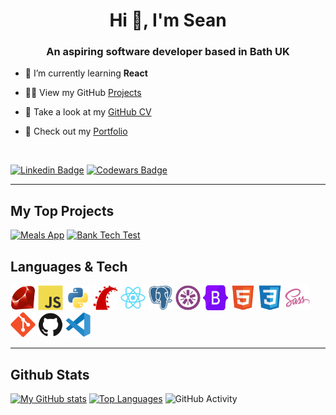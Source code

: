 <h1 align="center">Hi 👋, I'm Sean</h1>
<h3 align="center">An aspiring software developer based in Bath UK</h3>

- 🌱 I’m currently learning **React**

- 👨‍💻 View my GitHub [Projects](https://github.com/SeanEmmers?tab=repositories)

- 📄 Take a look at my [GitHub CV](https://github.com/SeanEmmers/CV)

- 💼 Check out my [Portfolio](https://portfolio-cyan-two-78.vercel.app/)

<br/>

[![Linkedin Badge](https://img.shields.io/badge/Sean%20Phillips-blue?style=social&logo=linkedin&logoColor=blue&link=https://www.linkedin.com/in/sean-phillips-b62a3621a//)](https://www.linkedin.com/in/sean-phillips-b62a3621a/)
[![Codewars Badge](https://www.codewars.com/users/SeanEmmers/badges/micro)](https://www.codewars.com/users/SeanEmmers)

---

## My Top Projects

[![Meals App](https://github-readme-stats.vercel.app/api/pin/?username=SeanEmmers&repo=meals-rails&show_icons=false&count_private=true&theme=react&hide_border=true&bg_color=1F222A)](https://github.com/SeanEmmers/meals-rails)
[![Bank Tech Test](https://github-readme-stats.vercel.app/api/pin/?username=SeanEmmers&repo=bank-tech-test&show_icons=false&count_private=true&theme=react&hide_border=true&bg_color=1F222A)](https://github.com/SeanEmmers/bank-tech-test)

## Languages & Tech

<img src="https://raw.githubusercontent.com/devicons/devicon/master/icons/ruby/ruby-original.svg" alt="ruby" width="40" height="40"/> <img 
src="https://raw.githubusercontent.com/devicons/devicon/master/icons/javascript/javascript-original.svg" alt="javascript" width="40" height="40"/> <img             src="https://raw.githubusercontent.com/devicons/devicon/master/icons/python/python-original.svg" alt="python" width="40" height="40"/> <img src="https://raw.githubusercontent.com/devicons/devicon/master/icons/rails/rails-plain.svg" alt="rails" width="40" height="40"/> <img src="https://raw.githubusercontent.com/devicons/devicon/master/icons/react/react-original.svg" alt="react" width="40" height="40"/> <img src="https://raw.githubusercontent.com/devicons/devicon/master/icons/postgresql/postgresql-plain.svg" alt="postgresql" width="40" height="40"/> <img src="https://raw.githubusercontent.com/devicons/devicon/master/icons/jasmine/jasmine-plain.svg" alt="jasmine" width="40" height="40"/> <img 
src="https://raw.githubusercontent.com/devicons/devicon/master/icons/bootstrap/bootstrap-original.svg" alt="bootstrap" width="40" height="40"/> <img
src="https://raw.githubusercontent.com/devicons/devicon/master/icons/html5/html5-original.svg" alt="html5" width="40" height="40"/> <img src="https://raw.githubusercontent.com/devicons/devicon/master/icons/css3/css3-original.svg" alt="css3" width="40" height="40"/> <img src="https://raw.githubusercontent.com/devicons/devicon/master/icons/sass/sass-original.svg" alt="sass" width="40" height="40"/> <img src="https://raw.githubusercontent.com/devicons/devicon/master/icons/git/git-original.svg" alt="git" width="40" height="40"/> <img src="https://raw.githubusercontent.com/devicons/devicon/master/icons/github/github-original.svg" alt="github" width="40" height="40"/> <img src="https://raw.githubusercontent.com/devicons/devicon/master/icons/vscode/vscode-original.svg" alt="vscode" width="40" height="40"/>

---

## Github Stats

[![My GitHub stats](https://github-readme-stats.vercel.app/api?username=SeanEmmers&count_private=true&theme=onedark&hide_border=true)](https://github.com/SeanEmmers/github-readme-stats)
[![Top Languages](https://github-readme-stats.vercel.app/api/top-langs/?username=SeanEmmers&layout=compact&theme=onedark&hide_border=true)](https://github.com/SeanEmmers/github-readme-stats)
![GitHub Activity](https://github-readme-streak-stats.herokuapp.com/?user=SeanEmmers&theme=onedark&hide_border=true)

